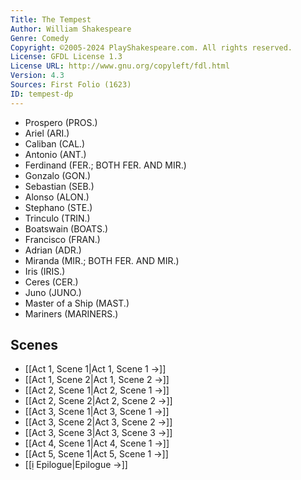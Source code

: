 ```yaml
---
Title: The Tempest
Author: William Shakespeare
Genre: Comedy
Copyright: ©2005-2024 PlayShakespeare.com. All rights reserved.
License: GFDL License 1.3
License URL: http://www.gnu.org/copyleft/fdl.html
Version: 4.3
Sources: First Folio (1623)
ID: tempest-dp
---
```


- Prospero (PROS.)
- Ariel (ARI.)
- Caliban (CAL.)
- Antonio (ANT.)
- Ferdinand (FER.; BOTH FER. AND MIR.)
- Gonzalo (GON.)
- Sebastian (SEB.)
- Alonso (ALON.)
- Stephano (STE.)
- Trinculo (TRIN.)
- Boatswain (BOATS.)
- Francisco (FRAN.)
- Adrian (ADR.)
- Miranda (MIR.; BOTH FER. AND MIR.)
- Iris (IRIS.)
- Ceres (CER.)
- Juno (JUNO.)
- Master of a Ship (MAST.)
- Mariners (MARINERS.)

## Scenes

- [[Act 1, Scene 1|Act 1, Scene 1 →]]
- [[Act 1, Scene 2|Act 1, Scene 2 →]]
- [[Act 2, Scene 1|Act 2, Scene 1 →]]
- [[Act 2, Scene 2|Act 2, Scene 2 →]]
- [[Act 3, Scene 1|Act 3, Scene 1 →]]
- [[Act 3, Scene 2|Act 3, Scene 2 →]]
- [[Act 3, Scene 3|Act 3, Scene 3 →]]
- [[Act 4, Scene 1|Act 4, Scene 1 →]]
- [[Act 5, Scene 1|Act 5, Scene 1 →]]
- [[ị Epilogue|Epilogue →]]

